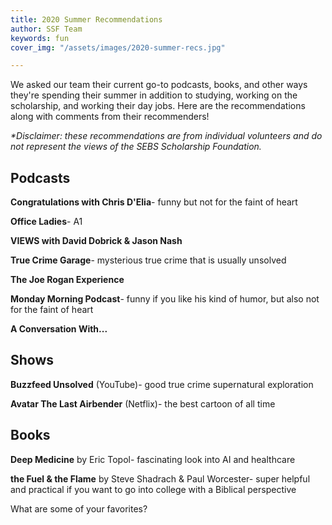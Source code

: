 ```yaml
---
title: 2020 Summer Recommendations
author: SSF Team
keywords: fun
cover_img: "/assets/images/2020-summer-recs.jpg"

---
```

We asked our team their current go-to podcasts, books, and other ways they're spending their summer in addition to studying, working on the scholarship, and working their day jobs. Here are the recommendations along with comments from their recommenders!

_*Disclaimer: these recommendations are from individual volunteers and do not represent the views of the SEBS Scholarship Foundation._  

## Podcasts

**Congratulations with Chris D'Elia**- funny but not for the faint of heart

**Office Ladies**- A1

**VIEWS with David Dobrick & Jason Nash**

**True Crime Garage**- mysterious true crime that is usually unsolved

**The Joe Rogan Experience**

**Monday Morning Podcast**- funny if you like his kind of humor, but also not for the faint of heart

**A Conversation With...**  

## Shows

**Buzzfeed Unsolved** (YouTube)- good true crime supernatural exploration

**Avatar The Last Airbender** (Netflix)- the best cartoon of all time  

## Books

**Deep Medicine** by Eric Topol- fascinating look into AI and healthcare

**the Fuel & the Flame** by Steve Shadrach & Paul Worcester- super helpful and practical if you want to go into college with a Biblical perspective  

What are some of your favorites?